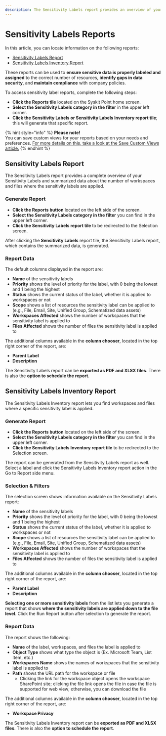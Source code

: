 ```yaml
---
description: The Sensitivity Labels report provides an overview of your sensitivity labels.
---
```


# Sensitivity Labels Reports

In this article, you can locate information on the following reports:

* [Sensitivity Labels Report](sensitivity-labels.md#sensitivity-labels-report)
* [Sensitivity Labels Inventory Report](sensitivity-labels.md#sensitivity-labels-inventory-report)

These reports can be used to **ensure sensitive data is properly labeled and assigned** to the correct number of resources, **identify gaps in data security**, and **maintain compliance** with company policies.

To access sensitivity label reports, complete the following steps:

* **Click the Reports tile** located on the Syskit Point home screen.
* **Select the Sensitivity Labels category in the filter** in the upper left corner.
* **Click the Sensitivity Labels or Sensitivity Labels Inventory report tile**; this will generate that specific report.

{% hint style="info" %}
**Please note!**\
You can save custom views for your reports based on your needs and preferences. [For more details on this, take a look at the Save Custom Views article.](../configuration/custom-views.md)
{% endhint %}

## Sensitivity Labels Report

The Sensitivity Labels report provides a complete overview of your Sensitivity Labels and summarized data about the number of workspaces and files where the sensitivity labels are applied.

### Generate Report

* **Click the Reports button** located on the left side of the screen.
* **Select the Sensitivity Labels category in the filter** you can find in the upper left corner.
* **Click the Sensitivity Labels report tile** to be redirected to the Selection screen.

After clicking the **Sensitivity Labels** report tile, the Sensitivity Labels report, which contains the summarized data, is generated.

### Report Data

The default columns displayed in the report are:   &#x20;

* **Name** of the sensitivity labels
* **Priority** shows the level of priority for the label, with 0 being the lowest and 1 being the highest
* **Status** shows the current status of the label, whether it is applied to workspaces or not
* **Scope** shows a list of resources the sensitivity label can be applied to (e.g., File, Email, Site, Unified Group, Schematized data assets)
* **Workspaces Affected** shows the number of workspaces that the sensitivity label is applied to
* **Files Affected** shows the number of files the sensitivity label is applied to     &#x20;

The additional columns available in the **column chooser**, located in the top right corner of the report, are: &#x20;

* **Parent Label**
* **Description**

The Sensitivity Labels report can be **exported as PDF and XLSX files**. There is also the **option to schedule the report**.

## Sensitivity Labels Inventory Report

The Sensitivity Labels Inventory report lets you find workspaces and files where a specific sensitivity label is applied.

### Generate Report

* **Click the Reports button** located on the left side of the screen.
* **Select the Sensitivity Labels category in the filter** you can find in the upper left corner.
* **Click the Sensitivity Labels Inventory report tile** to be redirected to the Selection screen.

The report can be generated from the Sensitivity Labels report as well. Select a label and click the Sensitivity Labels Inventory report action in the Go to Report side menu.

### Selection & Filters

The selection screen shows information available on the Sensitivity Labels report: &#x20;

* **Name** of the sensitivity labels
* **Priority** shows the level of priority for the label, with 0 being the lowest and 1 being the highest
* **Status** shows the current status of the label, whether it is applied to workspaces or not
* **Scope** shows a list of resources the sensitivity label can be applied to (e.g., File, Email, Site, Unified Group, Schematized data assets)
* **Workspaces Affected** shows the number of workspaces that the sensitivity label is applied to
* **Files Affected** shows the number of files the sensitivity label is applied to     &#x20;

The additional columns available in the **column chooser**, located in the top right corner of the report, are: &#x20;

* **Parent Label**
* **Description**

**Selecting one or more sensitivity labels** from the list lets you generate a report that shows **where the sensitivity labels are applied down to the file level**. Click the Run Report button after selection to generate the report.

### Report Data

The report shows the following:

* **Name** of the label, workspaces, and files the label is applied to
* **Object Type** shows what type the object is (Ex. Microsoft Team, List Item, etc.)
* **Workspaces Name** shows the names of workspaces that the sensitivity label is applied to
* **Path** shows the URL path for the workspace or file
  * Clicking the link for the workspace object opens the workspace SharePoint site; clicking the file link opens the file in case the file is supported for web view; otherwise, you can download the file

The additional columns available in the **column chooser**, located in the top right corner of the report, are: &#x20;

* **Workspace Privacy**

The Sensitivity Labels Inventory report can be **exported as PDF and XLSX files**. There is also the **option to schedule the report**.
